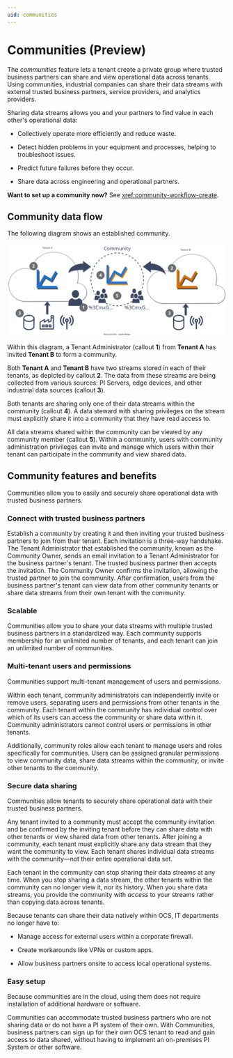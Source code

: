 ```yaml
---
uid: communities
---
```


# Communities (Preview)

The _communities_ feature lets a tenant create a private group where trusted business partners can share and view operational data across tenants. Using communities, industrial companies can share their data streams with external trusted business partners, service providers, and analytics providers. 

Sharing data streams allows you and your partners to find value in each other's operational data: 

* Collectively operate more efficiently and reduce waste.

* Detect hidden problems in your equipment and processes, helping to troubleshoot issues.

* Predict future failures before they occur.

* Share data across engineering and operational partners.  

**Want to set up a community now?** See <xref:community-workflow-create>. 

## Community data flow

The following diagram shows an established community. 

![Community diagram](images/community-diagram.svg)

Within this diagram, a Tenant Administrator (callout **1**) from **Tenant A** has invited **Tenant B** to form a community. 

Both **Tenant A** and **Tenant B** have two streams stored in each of their tenants, as depicted by callout **2**. The data from these streams are being collected from various sources: PI Servers, edge devices, and other industrial data sources (callout **3**). 

Both tenants are sharing only one of their data streams within the community (callout **4**). A data steward with sharing privileges on the stream must explicitly share it into a community that they have read access to.

All data streams shared within the community can be viewed by any community member (callout **5**). Within a community, users with community administration privileges can invite and manage which users within their tenant can participate in the community and view shared data.

## Community features and benefits

Communities allow you to easily and securely share operational data with trusted business partners. 

### Connect with trusted business partners

Establish a community by creating it and then inviting your trusted business partners to join from their tenant. Each invitation is a three-way handshake. The Tenant Administrator that established the community, known as the Community Owner, sends an email invitation to a Tenant Administrator for the business partner's tenant. The trusted business partner then accepts the invitation. The Community Owner confirms the invitation, allowing the trusted partner to join the community. After confirmation, users from the business partner's tenant can view data from other community tenants or share data streams from their own tenant with the community.

### Scalable

Communities allow you to share your data streams with multiple trusted business partners in a standardized way. Each community supports membership for an unlimited number of tenants, and each tenant can join an unlimited number of communities.

### Multi-tenant users and permissions

Communities support multi-tenant management of users and permissions. 

Within each tenant, community administrators can independently invite or remove users, separating users and permissions from other tenants in the community. Each tenant within the community has individual control over which of its users can access the community or share data within it. Community administrators cannot control users or permissions in other tenants.

<!-- TODO: Update paragraph below based on design document -->

Additionally, community roles allow each tenant to manage users and roles specifically for communities. Users can be assigned granular permissions to view community data, share data streams within the community, or invite other tenants to the community.

### Secure data sharing

Communities allow tenants to securely share operational data with their trusted business partners. 

Any tenant invited to a community must accept the community invitation and be confirmed by the inviting tenant before they can share data with other tenants or view shared data from other tenants. After joining a community, each tenant must explicitly share any data stream that they want the community to view. Each tenant shares individual data streams with the community—not their entire operational data set. 

Each tenant in the community can stop sharing their data streams at any time. When you stop sharing a data stream, the other tenants within the community can no longer view it, nor its history. When you share data streams, you provide the community with _access_ to your streams rather than copying data across tenants.

Because tenants can share their data natively within OCS, IT departments no longer have to:

* Manage access for external users within a corporate firewall.

* Create workarounds like VPNs or custom apps.

* Allow business partners onsite to access local operational systems.
  
### Easy setup

Because communities are in the cloud, using them does not require installation of additional hardware or software.

Communities can accommodate trusted business partners who are not sharing data or do not have a PI system of their own. With Communities, business partners can sign up for their own OCS tenant to read and gain access to data shared, without having to implement an on-premises PI System or other software.

